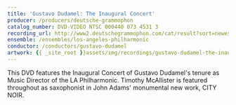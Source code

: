 ```yaml
---
title: 'Gustavo Dudamel: The Inaugural Concert'
producer: /producers/deutsche-grammophon
catalog_number: DVD-VIDEO NTSC 000440 073 4531 3
recording_url: http://www2.deutschegrammophon.com/cat/result?sort=newest_rec&SearchString=dudamel&SEARCH_OPTIONS=&javascript=1&IN_XXSERIES=&IN_XXPQ=&total=11&COMP_ID=&ALBUM_TYPE=&IN_SERIES=&ART_ID=&IN_XXAWARDS=&start=0&MOZART_22=0&GENRE=&presentation=list&ADD_DECCA=0
ensemble: /ensembles/los-angeles-philharmonic
conductor: /conductors/gustavo-dudamel
artwork: {{ _site_root }}assets/img/recordings/gustavo-dudamel-the-inaugural-concert.jpg
---
```

This DVD features the Inaugural Concert of Gustavo Dudamel's tenure as Music Director of the LA Philharmonic.  Timothy McAllister is featured throughout as saxophonist in John Adams' monumental new work, CITY NOIR.